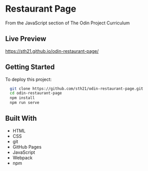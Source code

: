 # Restaurant Page

From the JavaScript section of The Odin Project Curriculum

## Live Preview

https://sth21.github.io/odin-restaurant-page/

## Getting Started

To deploy this project:

```bash
  git clone https://github.com/sth21/odin-restaurant-page.git
  cd odin-restaurant-page
  npm install
  npm run serve
```

## Built With

- HTML
- CSS
- git
- GitHub Pages
- JavaScript
- Webpack
- npm

